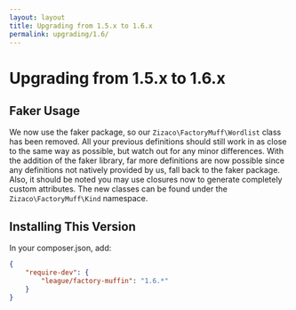 ```yaml
---
layout: layout
title: Upgrading from 1.5.x to 1.6.x
permalink: upgrading/1.6/
---
```


# Upgrading from 1.5.x to 1.6.x

## Faker Usage

We now use the faker package, so our `Zizaco\FactoryMuff\Wordlist` class has been removed. All your previous definitions should still work in as close to the same way as possible, but watch out for any minor differences. With the addition of the faker library, far more definitions are now possible since any definitions not natively provided by us, fall back to the faker package. Also, it should be noted you may use closures now to generate completely custom attributes. The new classes can be found under the `Zizaco\FactoryMuff\Kind` namespace.

## Installing This Version

In your composer.json, add:
```json
{
    "require-dev": {
        "league/factory-muffin": "1.6.*"
    }
}
```
